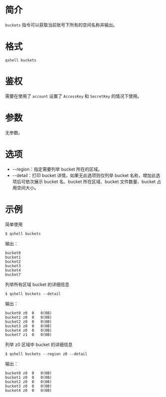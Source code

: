 # 简介
`buckets` 指令可以获取当前账号下所有的空间名称并输出。

# 格式
```
qshell buckets
```

# 鉴权
需要在使用了 `account` 设置了 `AccessKey` 和 `SecretKey` 的情况下使用。

# 参数
无参数。

# 选项
- --region：指定需要列举 bucket 所在的区域。
- --detail：打印 bucket 详情，如果无此选项则仅列举 bucket 名称，增加此选项后可依次展示 bucket 名、bucket 所在区域、bucket 文件数量、bucket 占用空间大小。

# 示例
简单使用
```
$ qshell buckets
```
输出：
```
bucket0
bucket1
bucket2
bucket3
bucket4
bucket7
```

列举所有区域 bucket 的详细信息
```
$ qshell buckets --detail
```
输出：
```
bucket0	z0	0	0(0B)
bucket1	z0	0	0(0B)
bucket2	z0	0	0(0B)
bucket3	z0	0	0(0B)
bucket4	z0	0	0(0B)
bucket7	z1	0	0(0B)
```

列举 z0 区域中 bucket 的详细信息
```
$ qshell buckets --region z0 --detail
```
输出：
```
bucket0	z0	0	0(0B)
bucket1	z0	0	0(0B)
bucket2	z0	0	0(0B)
bucket3	z0	0	0(0B)
bucket4	z0	0	0(0B)
```
